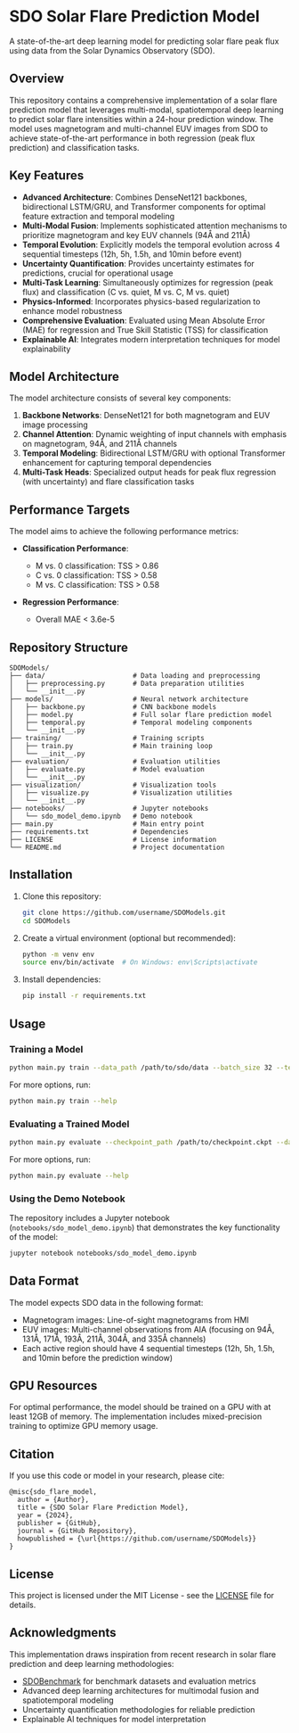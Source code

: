 # SDO Solar Flare Prediction Model

A state-of-the-art deep learning model for predicting solar flare peak flux using data from the Solar Dynamics Observatory (SDO).

## Overview

This repository contains a comprehensive implementation of a solar flare prediction model that leverages multi-modal, spatiotemporal deep learning to predict solar flare intensities within a 24-hour prediction window. The model uses magnetogram and multi-channel EUV images from SDO to achieve state-of-the-art performance in both regression (peak flux prediction) and classification tasks.

## Key Features

- **Advanced Architecture**: Combines DenseNet121 backbones, bidirectional LSTM/GRU, and Transformer components for optimal feature extraction and temporal modeling
- **Multi-Modal Fusion**: Implements sophisticated attention mechanisms to prioritize magnetogram and key EUV channels (94Å and 211Å)
- **Temporal Evolution**: Explicitly models the temporal evolution across 4 sequential timesteps (12h, 5h, 1.5h, and 10min before event)
- **Uncertainty Quantification**: Provides uncertainty estimates for predictions, crucial for operational usage
- **Multi-Task Learning**: Simultaneously optimizes for regression (peak flux) and classification (C vs. quiet, M vs. C, M vs. quiet) 
- **Physics-Informed**: Incorporates physics-based regularization to enhance model robustness
- **Comprehensive Evaluation**: Evaluated using Mean Absolute Error (MAE) for regression and True Skill Statistic (TSS) for classification
- **Explainable AI**: Integrates modern interpretation techniques for model explainability

## Model Architecture

The model architecture consists of several key components:

1. **Backbone Networks**: DenseNet121 for both magnetogram and EUV image processing
2. **Channel Attention**: Dynamic weighting of input channels with emphasis on magnetogram, 94Å, and 211Å channels
3. **Temporal Modeling**: Bidirectional LSTM/GRU with optional Transformer enhancement for capturing temporal dependencies
4. **Multi-Task Heads**: Specialized output heads for peak flux regression (with uncertainty) and flare classification tasks

## Performance Targets

The model aims to achieve the following performance metrics:

- **Classification Performance**:
  - M vs. 0 classification: TSS > 0.86
  - C vs. 0 classification: TSS > 0.58
  - M vs. C classification: TSS > 0.58

- **Regression Performance**:
  - Overall MAE < 3.6e-5

## Repository Structure

```
SDOModels/
├── data/                      # Data loading and preprocessing
│   ├── preprocessing.py       # Data preparation utilities
│   └── __init__.py
├── models/                    # Neural network architecture
│   ├── backbone.py            # CNN backbone models
│   ├── model.py               # Full solar flare prediction model
│   ├── temporal.py            # Temporal modeling components
│   └── __init__.py
├── training/                  # Training scripts
│   ├── train.py               # Main training loop
│   └── __init__.py
├── evaluation/                # Evaluation utilities
│   ├── evaluate.py            # Model evaluation
│   └── __init__.py
├── visualization/             # Visualization tools
│   ├── visualize.py           # Visualization utilities
│   └── __init__.py
├── notebooks/                 # Jupyter notebooks
│   └── sdo_model_demo.ipynb   # Demo notebook
├── main.py                    # Main entry point
├── requirements.txt           # Dependencies
├── LICENSE                    # License information
└── README.md                  # Project documentation
```

## Installation

1. Clone this repository:
   ```bash
   git clone https://github.com/username/SDOModels.git
   cd SDOModels
   ```

2. Create a virtual environment (optional but recommended):
   ```bash
   python -m venv env
   source env/bin/activate  # On Windows: env\Scripts\activate
   ```

3. Install dependencies:
   ```bash
   pip install -r requirements.txt
   ```

## Usage

### Training a Model

```bash
python main.py train --data_path /path/to/sdo/data --batch_size 32 --temporal_type lstm
```

For more options, run:
```bash
python main.py train --help
```

### Evaluating a Trained Model

```bash
python main.py evaluate --checkpoint_path /path/to/checkpoint.ckpt --data_path /path/to/test/data
```

For more options, run:
```bash
python main.py evaluate --help
```

### Using the Demo Notebook

The repository includes a Jupyter notebook (`notebooks/sdo_model_demo.ipynb`) that demonstrates the key functionality of the model:

```bash
jupyter notebook notebooks/sdo_model_demo.ipynb
```

## Data Format

The model expects SDO data in the following format:

- Magnetogram images: Line-of-sight magnetograms from HMI
- EUV images: Multi-channel observations from AIA (focusing on 94Å, 131Å, 171Å, 193Å, 211Å, 304Å, and 335Å channels)
- Each active region should have 4 sequential timesteps (12h, 5h, 1.5h, and 10min before the prediction window)

## GPU Resources

For optimal performance, the model should be trained on a GPU with at least 12GB of memory. The implementation includes mixed-precision training to optimize GPU memory usage.

## Citation

If you use this code or model in your research, please cite:

```
@misc{sdo_flare_model,
  author = {Author},
  title = {SDO Solar Flare Prediction Model},
  year = {2024},
  publisher = {GitHub},
  journal = {GitHub Repository},
  howpublished = {\url{https://github.com/username/SDOModels}}
}
```

## License

This project is licensed under the MIT License - see the [LICENSE](LICENSE) file for details.

## Acknowledgments

This implementation draws inspiration from recent research in solar flare prediction and deep learning methodologies:

- [SDOBenchmark](https://github.com/SolarDynamicsObservatory/SDOBenchmark) for benchmark datasets and evaluation metrics
- Advanced deep learning architectures for multimodal fusion and spatiotemporal modeling
- Uncertainty quantification methodologies for reliable prediction
- Explainable AI techniques for model interpretation